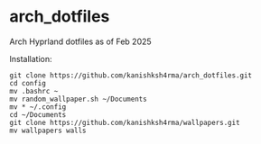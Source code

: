 # arch_dotfiles
Arch Hyprland dotfiles as of Feb 2025

Installation:
```
git clone https://github.com/kanishksh4rma/arch_dotfiles.git
cd config
mv .bashrc ~
mv random_wallpaper.sh ~/Documents
mv * ~/.config
cd ~/Documents
git clone https://github.com/kanishksh4rma/wallpapers.git
mv wallpapers walls
```
